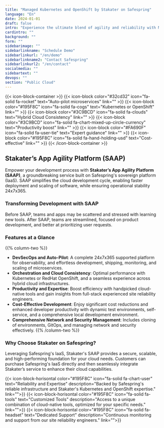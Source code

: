 ```yaml
---
title: "Managed Kubernetes and OpenShift by Stakater on Safespring"
language: "En"
date: 2024-01-01
draft: false
intro: "Experience the ultimate blend of agility and reliability with Managed Kubernetes and OpenShift by Stakater on Safespring's platform. This collaboration brings together Stakater's cutting-edge container orchestration expertise and Safespring's robust and secure IaaS, offering a comprehensive DevSecOps platform for streamlined cloud-native development."
cardintro: ""
background: ""
form: ""
sidebarimage: ""
sidebarlinkname: "Schedule Demo"
sidebarlinkurl: "/en/demo"
sidebarlinkname2: "Contact Safespring"
sidebarlinkurl2: "/en/contact"
socialmedia: ""
sidebartext: ""
devops: ""
section: "Public Cloud"
---
```


{{< icon-block-container >}}
    {{< icon-block color="#32cd32" icon="fa-solid fa-rocket" text="Auto-pilot microservices" link="" >}}
    {{< icon-block color="#195F8C" icon="fa-solid fa-cogs" text="Kubernetes or OpenShift" link="" >}}
    {{< icon-block color="#3C9BCD" icon="fa-solid fa-clouds" text="Hybrid Cloud Consistency" link="" >}}
    {{< icon-block color="#3C9BCD" icon="fa-solid fa-chart-mixed-up-circle-currency" text="Productivity boost" link="" >}}
    {{< icon-block color="#FA690F" icon="fa-solid fa-user-tie" text="Expert guidance" link="" >}}
    {{< icon-block color="#195F8C" icon="fa-solid fa-hand-holding-usd" text="Cost-effective" link="" >}}
{{< /icon-block-container >}}

## Stakater’s App Agility Platform (SAAP) 

Empower your development process with **Stakater’s App Agility Platform (SAAP)**, a groundbreaking service built on Safespring's sovereign platform (IaaS). SAAP simplifies the cloud development cycle, enabling faster deployment and scaling of software, while ensuring operational stability 24x7x365.

### Transforming Development with SAAP
Before SAAP, teams and apps may be scattered and stressed with learning new tools. After SAAP, teams are streamlined, focused on product development, and better at prioritizing user requests.

### Features at a Glance

{{% column-two %}}
- **DevSecOps and Auto-Pilot**: A complete 24x7x365 supported platform for observability, and effortless development, shipping, monitoring, and scaling of microservices.
- **Orchestration and Cloud Consistency**: Optimal performance with Kubernetes or RedHat OpenShift, and a seamless experience across hybrid cloud infrastructures.
- **Productivity and Expertise**: Boost efficiency with handpicked cloud-native tools and gain insights from full-stack experienced site reliability engineers.
- **Cost-Effective Development**: Enjoy significant cost reductions and enhanced developer productivity with dynamic test environments, self-service, and a comprehensive local development environment.
- **Comprehensive Network and Security Management**: Includes cloning of environments, GitOps, and managing network and security effectively.
{{% /column-two %}}


### Why Choose Stakater on Safespring?
Leveraging Safespring's IaaS, Stakater's SAAP provides a secure, scalable, and high-performing foundation for your cloud needs. Customers can purchase Safespring's IaaS directly and then seamlessly integrate Stakater’s service to enhance their cloud capabilities.

{{< icon-block-horisontal color="#195F8C" icon="fa-solid fa-chart-user" text="Reliability and Expertise" description="Backed by Safespring's reliable infrastructure and Stakater's Kubernetes and OpenShift expertise." link="">}}
{{< icon-block-horisontal color="#195F8C" icon="fa-solid fa-tools" text="Customized Tools" description="Access to a unique combination of cloud-native tools, optimized for your specific needs." link="">}}
{{< icon-block-horisontal color="#195F8C" icon="fa-solid fa-headset" text="Dedicated Support" description="Continuous monitoring and support from our site reliability engineers." link="">}}

